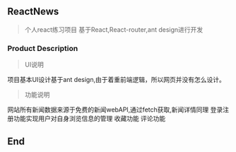 ## ReactNews
>个人react练习项目
基于React,React-router,ant design进行开发

### Product Description
>UI说明

项目基本UI设计基于ant design,由于着重前端逻辑，所以网页并没有怎么设计。

>功能说明

网站所有新闻数据来源于免费的新闻webAPI,通过fetch获取,新闻详情同理
登录注册功能实现用户对自身浏览信息的管理
收藏功能
评论功能

## End
